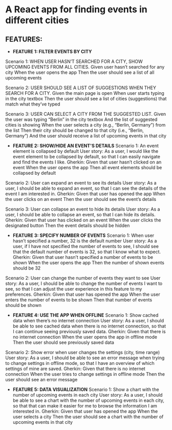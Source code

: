 # A React app for finding events in different cities

## FEATURES:

* **FEATURE 1: FILTER EVENTS BY CITY**     

Scenario 1: WHEN USER HASN’T SEARCHED FOR A CITY, SHOW UPCOMING EVENTS FROM ALL CITIES.
Given user hasn’t searched for any city
When the user opens the app
Then the user should see a list of all upcoming events

Scenario 2: USER SHOULD SEE A LIST OF SUGGESTIONS WHEN THEY SEARCH FOR A CITY.
Given the main page is open
When user starts typing in the city textbox
Then the user should see a list of cities (suggestions) that match what they’ve typed

Scenario 3: USER CAN SELECT A CITY FROM THE SUGGESTED LIST.
Given the user was typing “Berlin” in the city textbox
And the list of suggested cities is showing
When the user selects a city (e.g., “Berlin, Germany”) from the list
Then their city should be changed to that city (i.e., “Berlin, Germany”)
And the user should receive a list of upcoming events in that city

* **FEATURE 2: SHOW/HIDE AN EVENT'S DETAILS**
Scenario 1: An event element is collapsed by default
User story: As a user, I would like the event element to be collapsed by default, so that I can easily navigate and find the events I like.
Gherkin:
Given that user hasn’t clicked on an event
When the user opens the app
Then all event elements should be collapsed by default

Scenario 2: User can expand an event to see its details
User story: As a user, I should be able to expand an event, so that I can see the details of the event I am interested in.
Gherkin:
Given that user has opened the app
When the user clicks on an event
Then the user should see the event’s details

Scenario 3: User can collapse an event to hide its details
User story: As a user, I should be able to collapse an event, so that I can hide its details.
Gherkin:
Given that user has clicked on an event
When the user clicks the designated button
Then the event details should be hidden

* **FEATURE 3: SPECIFY NUMBER OF EVENTS**
Scenario 1: When user hasn’t specified a number, 32 is the default number
User story: As a user, if I have not specified the number of events to see, I should see that the default number of events is 32, so that I know what to expect.
Gherkin:
Given that user hasn’t specified a number of events to be shown
When the user opens the app
Then the number of shown events should be 32

Scenario 2: User can change the number of events they want to see
User story: As a user, I should be able to change the number of events I want to see, so that I can adjust the user experience in this feature to my preferences.
Gherkin:
Given that user has opened the app
When the user enters the number of events to be shown
Then that number of events should be shown

* **FEATURE 4: USE THE APP WHEN OFFLINE**
Scenario 1: Show cached data when there’s no internet connection
User story: As a user, I should be able to see cached data when there is no internet connection, so that I can continue seeing previously saved data.
Gherkin:
Given that there is no internet connection
When the user opens the app in offline mode
Then the user should see previously saved data

Scenario 2: Show error when user changes the settings (city, time range)
User story: As a user, I should be able to see an error message when trying to change settings in offline mode, so that I have an overview of which settings of mine are saved.
Gherkin:
Given that there is no internet connection
When the user tries to change settings in offline mode
Then the user should see an error message

* **FEATURE 5: DATA VISUALIZATION**
Scenario 1: Show a chart with the number of upcoming events in each city
User story: As a user, I should be able to see a chart with the number of upcoming events in each city, so that that can make it easier for me to browse the information I am interested in.
Gherkin:
Given that user has opened the app
When the user selects a city
Then the user should see a chart with the number of upcoming events in that city
